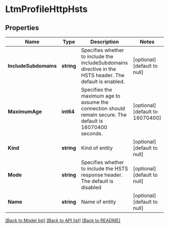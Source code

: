 # LtmProfileHttpHsts

## Properties
Name | Type | Description | Notes
------------ | ------------- | ------------- | -------------
**IncludeSubdomains** | **string** | Specifies whether to include the includeSubdomains directive in the HSTS header. The default is enabled. | [optional] [default to null]
**MaximumAge** | **int64** | Specifies the maximum age to assume the connection should remain secure. The default is 16070400 seconds. | [optional] [default to 16070400]
**Kind** | **string** | Kind of entity | [optional] [default to null]
**Mode** | **string** | Specifies whether to include the HSTS response header. The default is disabled | [optional] [default to null]
**Name** | **string** | Name of entity | [optional] [default to null]

[[Back to Model list]](../README.md#documentation-for-models) [[Back to API list]](../README.md#documentation-for-api-endpoints) [[Back to README]](../README.md)


